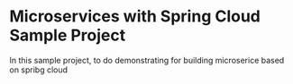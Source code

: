 # Microservices with Spring Cloud Sample Project
In this sample project, to do demonstrating for building microserice based on spribg cloud
